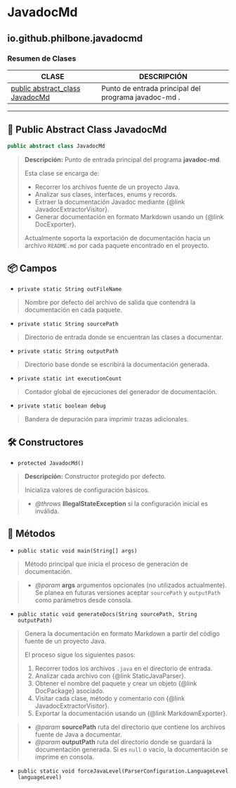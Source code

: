 # JavadocMd

## io.github.philbone.javadocmd

### Resumen de Clases


|CLASE|DESCRIPCIÓN|
|---|---|
|[public abstract_class JavadocMd](#-public-abstract_class-javadocmd)|Punto de entrada principal del programa javadoc-md .
---

## 📕 Public Abstract Class JavadocMd

```java
public abstract class JavadocMd
```
> **Descripción:**
> Punto de entrada principal del programa <b>javadoc-md</b>.
> <p>
> Esta clase se encarga de:
> <ul>
> <li>Recorrer los archivos fuente de un proyecto Java.</li>
> <li>Analizar sus clases, interfaces, enums y records.</li>
> <li>Extraer la documentación Javadoc mediante
> {@link JavadocExtractorVisitor}.</li>
> <li>Generar documentación en formato Markdown usando un
> {@link DocExporter}.</li>
> </ul>
> 
> <p>
> Actualmente soporta la exportación de documentación hacia un archivo
> <code>README.md</code> por cada paquete encontrado en el proyecto.</p>

## 📦 Campos

- `private static String outFileName`
> Nombre por defecto del archivo de salida que contendrá la documentación
> en cada paquete.

- `private static String sourcePath`
> Directorio de entrada donde se encuentran las clases a documentar.

- `private static String outputPath`
> Directorio base donde se escribirá la documentación generada.

- `private static int executionCount`
> Contador global de ejecuciones del generador de documentación.

- `private static boolean debug`
> Bandera de depuración para imprimir trazas adicionales.

## 🛠️ Constructores

- `protected JavadocMd()`
> **Descripción:**
> Constructor protegido por defecto.
> <p>
> Inicializa valores de configuración básicos.

> - *@throws* **IllegalStateException** si la configuración inicial es inválida.
## 🧮 Métodos

- `public static void main(String[] args)`
> Método principal que inicia el proceso de generación de documentación.

> - *@param* **args** argumentos opcionales (no utilizados actualmente). Se planea
en futuras versiones aceptar <code>sourcePath</code> y
<code>outputPath</code> como parámetros desde consola.
- `public static void generateDocs(String sourcePath, String outputPath)`
> Genera la documentación en formato Markdown a partir del código fuente de
> un proyecto Java.
> <p>
> El proceso sigue los siguientes pasos:
> <ol>
> <li>Recorrer todos los archivos <code>.java</code> en el directorio de
> entrada.</li>
> <li>Analizar cada archivo con {@link StaticJavaParser}.</li>
> <li>Obtener el nombre del paquete y crear un objeto {@link DocPackage}
> asociado.</li>
> <li>Visitar cada clase, método y comentario con
> {@link JavadocExtractorVisitor}.</li>
> <li>Exportar la documentación usando un {@link MarkdownExporter}.</li>
> </ol>

> - *@param* **sourcePath** ruta del directorio que contiene los archivos fuente de
Java a documentar.
> - *@param* **outputPath** ruta del directorio donde se guardará la documentación
generada. Si es <code>null</code> o vacío, la documentación se imprime en
consola.
- `public static void forceJavaLevel(ParserConfiguration.LanguageLevel languageLevel)`
